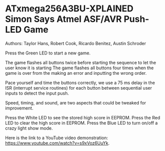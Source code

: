 ATxmega256A3BU-XPLAINED Simon Says Atmel ASF/AVR Push-LED Game
==============================================================

Authors: Taylor Hans, Robert Cook, Ricardo Benitez, Austin Schroder

Press the Green LED to start a new game.

The game flashes all buttons twice before starting the sequence to let the user know it is starting
The game flashes all buttons four times when the game is over from the making an error and inputting the wrong order.

Pace yourself and time the buttons correctly, we use a 75 ms delay in the ISR
(interrupt service routines) for each button between sequential user inputs
to detect the input push.

Speed, timing, and sound, are two aspects that could be tweaked for improvement.

Press the White LED to see the stored high score in EEPROM.
Press the Red LED to clear the high score in EEPROM.
Press the Blue LED to turn on/off a crazy light show mode.

Here is the link to a YouTube video demonstration: https://www.youtube.com/watch?v=s9xVoz6UuYk.
